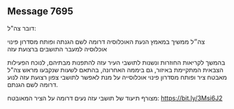 ## Message 7695

דובר צה"ל:

צה״ל ממשיך במאמץ הנעת האוכלוסיה דרומה לשם הגנתה ופותח מסדרון פינוי אוכלוסיה למעבר התושבים ברצועת עזה

בהמשך לקריאות החוזרות ונשנות לתושבי העיר עזה להתפנות מבתיהם, לנוכח הפעילות הצבאית המתקיימת באיזור, גם ביממה האחרונה, בהתאם לשעות שנקבעו מראש צה"ל מאבטח ציר ופותח מסדרון פינוי אוכלוסייה על מנת לאפשר לתושבי צפון רצועת עזה לנוע דרומה לשם הגנתם. 

מצורף תיעוד של תושבי עזה נעים דרומה על הציר המאובטח: https://bit.ly/3Msi6J2

